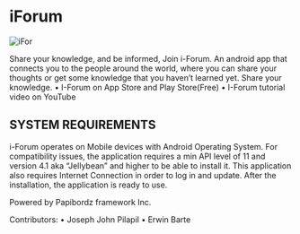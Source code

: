 iForum
======

![iFor](http://i.imgur.com/H2d4WOy.png?1) 



Share your knowledge, and be informed, Join i-Forum. An android app that connects you to the people around the world, where you can share your thoughts or get some knowledge that you haven’t learned yet. Share your knowledge.
•	I-Forum on App Store and Play Store(Free)
•	I-Forum tutorial video on YouTube 



## SYSTEM REQUIREMENTS  
i-Forum operates on Mobile devices with Android Operating System. For compatibility issues, the application requires a min API level of 11 
and version 4.1 aka “Jellybean” and higher to be able to install it. This application also requires Internet Connection in order to log in and update. 
After the installation, the application is ready to use.



Powered by Papibordz framework Inc.



Contributors:
•	Joseph John Pilapil
•	Erwin Barte
